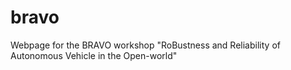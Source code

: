 # bravo
Webpage for the BRAVO workshop "RoBustness and Reliability of Autonomous Vehicle in the Open-world"
